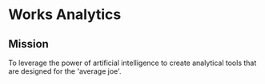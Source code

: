 # Works Analytics

## Mission
To leverage the power of artificial intelligence to create analytical tools that are designed for the 'average joe'.
